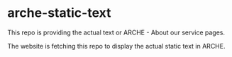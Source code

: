 # arche-static-text

This repo is providing the actual text or ARCHE - About our service pages.

The website is fetching this repo to display the actual static text in ARCHE.
